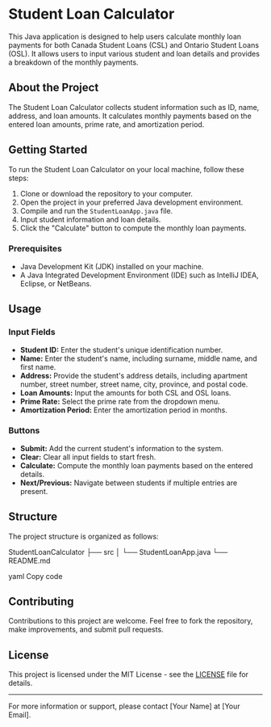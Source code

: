 # Student Loan Calculator

This Java application is designed to help users calculate monthly loan payments for both Canada Student Loans (CSL) and Ontario Student Loans (OSL). It allows users to input various student and loan details and provides a breakdown of the monthly payments.

## About the Project

The Student Loan Calculator collects student information such as ID, name, address, and loan amounts. It calculates monthly payments based on the entered loan amounts, prime rate, and amortization period.

## Getting Started

To run the Student Loan Calculator on your local machine, follow these steps:

1. Clone or download the repository to your computer.
2. Open the project in your preferred Java development environment.
3. Compile and run the `StudentLoanApp.java` file.
4. Input student information and loan details.
5. Click the "Calculate" button to compute the monthly loan payments.

### Prerequisites

- Java Development Kit (JDK) installed on your machine.
- A Java Integrated Development Environment (IDE) such as IntelliJ IDEA, Eclipse, or NetBeans.

## Usage

### Input Fields

- **Student ID:** Enter the student's unique identification number.
- **Name:** Enter the student's name, including surname, middle name, and first name.
- **Address:** Provide the student's address details, including apartment number, street number, street name, city, province, and postal code.
- **Loan Amounts:** Input the amounts for both CSL and OSL loans.
- **Prime Rate:** Select the prime rate from the dropdown menu.
- **Amortization Period:** Enter the amortization period in months.

### Buttons

- **Submit:** Add the current student's information to the system.
- **Clear:** Clear all input fields to start fresh.
- **Calculate:** Compute the monthly loan payments based on the entered details.
- **Next/Previous:** Navigate between students if multiple entries are present.

## Structure

The project structure is organized as follows:

StudentLoanCalculator
├── src
│ └── StudentLoanApp.java
└── README.md

yaml
Copy code

## Contributing

Contributions to this project are welcome. Feel free to fork the repository, make improvements, and submit pull requests.

## License

This project is licensed under the MIT License - see the [LICENSE](LICENSE) file for details.

---
For more information or support, please contact [Your Name] at [Your Email].
